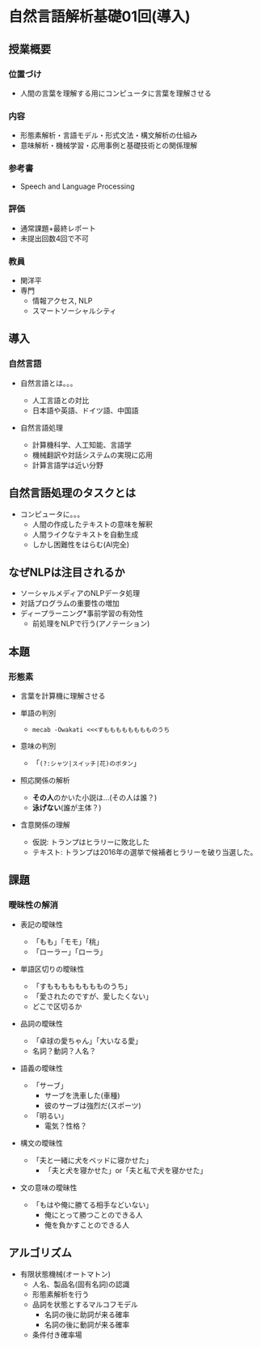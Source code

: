 # 自然言語解析基礎01回(導入)

## 授業概要

### 位置づけ

- 人間の言葉を理解する用にコンピュータに言葉を理解させる

### 内容

- 形態素解析・言語モデル・形式文法・構文解析の仕組み
- 意味解析・機械学習・応用事例と基礎技術との関係理解

### 参考書

- Speech and Language Processing

### 評価

- 通常課題+最終レポート
- 未提出回数4回で不可

### 教員

- 関洋平
- 専門
  - 情報アクセス, NLP
  - スマートソーシャルシティ

## 導入

### 自然言語

- 自然言語とは。。。
  - 人工言語との対比
  - 日本語や英語、ドイツ語、中国語

- 自然言語処理
  - 計算機科学、人工知能、言語学
  - 機械翻訳や対話システムの実現に応用
  - 計算言語学は近い分野

## 自然言語処理のタスクとは

- コンピュータに。。。
  - 人間の作成したテキストの意味を解釈
  - 人間ライクなテキストを自動生成
  - しかし困難性をはらむ(AI完全)

## なぜNLPは注目されるか

- ソーシャルメディアのNLPデータ処理
- 対話プログラムの重要性の増加
- ディープラーニング*事前学習の有効性
  - 前処理をNLPで行う(アノテーション)

## 本題

### 形態素

- 言葉を計算機に理解させる
- 単語の判別
  - `mecab -Owakati <<<すもももももももものうち`

- 意味の判別
  - 「`(?:シャツ|スイッチ|花)のボタン`」

- 照応関係の解析
  - **その人**のかいた小説は…(その人は誰？)
  - **泳げない**(誰が主体？)

- 含意関係の理解
  - 仮説: トランプはヒラリーに敗北した
  - テキスト: トランプは2016年の選挙で候補者ヒラリーを破り当選した。

## 課題

### 曖昧性の解消

- 表記の曖昧性
  - 「もも」「モモ」「桃」
  - 「ローラー」「ローラ」

- 単語区切りの曖昧性
  - 「すもももももももものうち」
  - 「愛されたのですが、愛したくない」
  - どこで区切るか

- 品詞の曖昧性
  - 「卓球の愛ちゃん」「大いなる愛」
  - 名詞？動詞？人名？

- 語義の曖昧性
  - 「サーブ」
    - サーブを洗車した(車種)
    - 彼のサーブは強烈だ(スポーツ)
  - 「明るい」
    - 電気？性格？

- 構文の曖昧性
  - 「夫と一緒に犬をベッドに寝かせた」
    - 「夫と犬を寝かせた」or「夫と私で犬を寝かせた」

- 文の意味の曖昧性
  - 「もはや俺に勝てる相手などいない」
    - 俺にとって勝つことのできる人
    - 俺を負かすことのできる人

## アルゴリズム

- 有限状態機械(オートマトン)
  - 人名、製品名(固有名詞)の認識
  - 形態素解析を行う
  - 品詞を状態とするマルコフモデル
    - 名詞の後に助詞が来る確率
    - 名詞の後に動詞が来る確率
  - 条件付き確率場